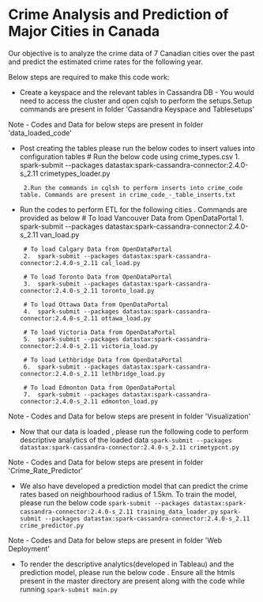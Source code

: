 # Crime Analysis and Prediction of Major Cities in Canada

Our objective is to analyze the crime data of 7 Canadian cities over the past and predict  the  estimated  crime rates  for  the  following year. 

Below steps are required to make this code work:

*  Create a keyspace and the relevant tables in Cassandra DB - You would need to access the cluster and open cqlsh to perform the setups.Setup commands are present in folder 'Cassandra Keyspace and Tablesetups'

Note - Codes and Data for below steps are present in folder 'data_loaded_code'
*  Post creating the tables please run the below codes to insert values into configuration tables
        # Run the below code using crime_types.csv
        1. spark-submit --packages datastax:spark-cassandra-connector:2.4.0-s_2.11 crimetypes_loader.py
        
        2.Run the commands in cqlsh to perform inserts into crime_code table. Commands are present in crime_code_-_table_inserts.txt
            

*  Run the codes to perform ETL for the following cities . Commands are provided as below
        # To load Vancouver Data from OpenDataPortal
        1.  spark-submit --packages datastax:spark-cassandra-connector:2.4.0-s_2.11 van_load.py
        
        # To load Calgary Data from OpenDataPortal
        2.  spark-submit --packages datastax:spark-cassandra-connector:2.4.0-s_2.11 cal_load.py
        
        # To load Toronto Data from OpenDataPortal
        3.  spark-submit --packages datastax:spark-cassandra-connector:2.4.0-s_2.11 toronto_load.py  
        
        # To load Ottawa Data from OpenDataPortal
        4.  spark-submit --packages datastax:spark-cassandra-connector:2.4.0-s_2.11 ottawa_load.py
        
        # To load Victoria Data from OpenDataPortal
        5.  spark-submit --packages datastax:spark-cassandra-connector:2.4.0-s_2.11 victoria_load.py
        
        # To load Lethbridge Data from OpenDataPortal
        6.  spark-submit --packages datastax:spark-cassandra-connector:2.4.0-s_2.11 lethbridge_load.py 
        
        # To load Edmonton Data from OpenDataPortal
        7.  spark-submit --packages datastax:spark-cassandra-connector:2.4.0-s_2.11 edmonton_load.py

Note - Codes and Data for below steps are present in folder 'Visualization'
*  Now that our data is loaded , please run the following code to perform descriptive analytics of the loaded data
        `spark-submit --packages datastax:spark-cassandra-connector:2.4.0-s_2.11 crimetypcnt.py`

Note - Codes and Data for below steps are present in folder 'Crime_Rate_Predictor'
* We also have developed a prediction model that can predict the crime rates based on neighbourhood radius of 1.5km. To train the model, please run the below code
        `spark-submit --packages datastax:spark-cassandra-connector:2.4.0-s_2.11 training_data_loader.py`
        `spark-submit --packages datastax:spark-cassandra-connector:2.4.0-s_2.11 crime_predictor.py`

Note - Codes and Data for below steps are present in folder 'Web Deployment'
* To render the descriptive analytics(developed in Tableau) and the prediction model, please run the below code . Ensure all the htmls present in the master directory are present along with the code while running
        `spark-submit main.py`

